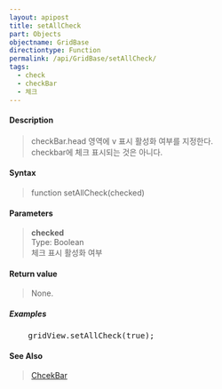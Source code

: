 ```yaml
---
layout: apipost
title: setAllCheck
part: Objects
objectname: GridBase
directiontype: Function
permalink: /api/GridBase/setAllCheck/
tags:
  - check
  - checkBar
  - 체크
---
```



#### Description

> checkBar.head 영역에 v 표시 활성화 여부를 지정한다.  
> checkbar에 체크 표시되는 것은 아니다.  

#### Syntax

> function setAllCheck(checked)  

#### Parameters

> **checked**  
> Type: Boolean  
> 체크 표시 활성화 여부  

#### Return value

> None.

##### Examples 

<pre class="prettyprint">
	gridView.setAllCheck(true);
</pre>

#### See Also
> [ChcekBar](/api/types/CheckBar)